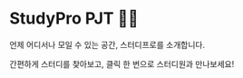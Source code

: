 # StudyPro PJT :man_student:

언제 어디서나 모일 수 있는 공간, 스터디프로를 소개합니다.

간편하게 스터디를 찾아보고, 클릭 한 번으로 스터디원과 만나보세요!